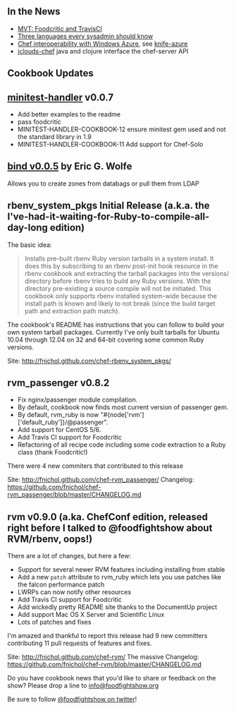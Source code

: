 ## In the News

* [MVT:  Foodcritic and TravisCI](http://nathenharvey.com/blog/2012/05/29/mvt-foodcritic-and-travis-ci/)
* [Three languages every sysadmin should know](http://commandlion.com/2012/06/03/every-sysadmin-three-languages/)
* [Chef interoperability with Windows Azure](http://www.opscode.com/press-releases/opscode-announces-interoperability-with-windows-azure/), see [knife-azure](https://github.com/opscode/knife-azure)
* [jclouds-chef](https://github.com/jclouds/jclouds-chef) java and clojure interface the chef-server API

## Cookbook Updates

## [minitest-handler](http://community.opscode.com/cookbooks/minitest-handler)  v0.0.7

* Add better examples to the readme
* pass foodcritic
* MINITEST-HANDLER-COOKBOOK-12 ensure minitest gem used and not the standard library in 1.9
* MINITEST-HANDLER-COOKBOOK-11 Add support for Chef-Solo

## [bind v0.0.5](http://community.opscode.com/cookbooks/bind) by Eric G. Wolfe

Allows you to create zones from databags or pull them from LDAP

## rbenv_system_pkgs Initial Release (a.k.a. the I've-had-it-waiting-for-Ruby-to-compile-all-day-long edition)

The basic idea:

> Installs pre-built rbenv Ruby version tarballs in a system install. It does this by subscribing to an rbenv post-init hook resource in the rbenv cookbook and extracting the tarball packages into the versions/ directory before rbenv tries to build any Ruby versions. With the directory pre-existing a source compile will not be initiated. This cookbook only supports rbenv installed system-wide because the install path is known and likely to not break (since the build target path and extraction path match).

The cookbook's README has instructions that you can follow to build your own system tarball packages. Currently I've only built tarballs for Ubuntu 10.04 through 12.04 on 32 and 64-bit covering some common Ruby versions.

Site: http://fnichol.github.com/chef-rbenv_system_pkgs/

## rvm_passenger v0.8.2

* Fix nginx/passenger module compilation.
* By default, cookbook now finds most current version of passenger gem.
* By default, rvm_ruby is now "#{node['rvm']['default_ruby']}/@passenger".
* Add support for CentOS 5/6.
* Add Travis CI support for Foodcritic
* Refactoring of all recipe code including some code extraction to a Ruby class (thank Foodcritic!)

There were 4 new commiters that contributed to this release

Site: http://fnichol.github.com/chef-rvm_passenger/
Changelog: https://github.com/fnichol/chef-rvm_passenger/blob/master/CHANGELOG.md

## rvm v0.9.0 (a.ka. ChefConf edition, released right before I talked to @foodfightshow about RVM/rbenv, oops!)

There are a lot of changes, but here a few:

* Support for several newer RVM features including installing from stable
* Add a new `patch` attribute to rvm_ruby which lets you use patches like the falcon performance patch
* LWRPs can now notify other resources
* Add Travis CI support for Foodcritic
* Add wickedly pretty README site thanks to the DocumentUp project
* Add support Mac OS X Server and Scientific Linux
* Lots of patches and fixes

I'm amazed and thankful to report this release had 9 new committers contributing 11 pull requests of features and fixes.

Site: http://fnichol.github.com/chef-rvm/
The massive Changelog: https://github.com/fnichol/chef-rvm/blob/master/CHANGELOG.md




Do you have cookbook news that you'd like to share or feedback on the show?  Please drop a line to info@foodfightshow.org

Be sure to follow [@foodfightshow on twitter](http://twitter.com/foodfightshow)!

